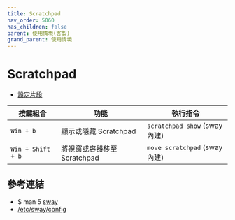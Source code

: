 ```yaml
---
title: Scratchpad
nav_order: 5060
has_children: false
parent: 使用情境(客製)
grand_parent: 使用情境
---
```



# Scratchpad

* [設定片段](https://github.com/samwhelp/note-about-ubuntu-sway/blob/gh-pages/_demo/adjustment/ubuntu-sway/full/ubuntu-sway/config/sway/section/common/keybind/sway-keybind-main/keybind.m/Scratchpad/Base.conf)

| 按鍵組合           | 功能                 | 執行指令   |
| ----------------- | -------------------- | ---------- |
| `Win + b`         | 顯示或隱藏 Scratchpad  | `scratchpad show`  (sway 內建)   |
| `Win + Shift + b` | 將視窗或容器移至 Scratchpad | `move scratchpad`  (sway 內建) |


## 參考連結

* $ man 5 [sway](https://manpages.ubuntu.com/manpages/jammy/en/man5/sway.5.html)
* [/etc/sway/config](https://github.com/swaywm/sway/blob/master/config.in#L163)
